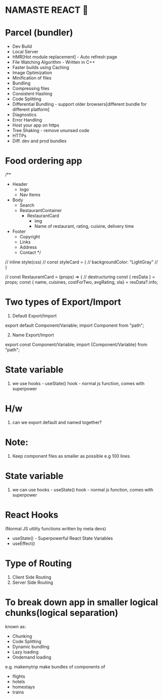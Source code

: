 # NAMASTE REACT 🚀

# Parcel (bundler)
- Dev Build
- Local Server
- HMR[Hot module replacement] - Auto refresh page
- File Watching Algorithm - Written in C++
- Faster builds using Caching
- Image Optimization
- Minification of files
- Bundling
- Compressing files
- Consistent Hashing
- Code Splitting
- Differential Bundling - support older browsers[different bundle for different platform]
- Diagnostics
- Error Handling
- Host your app on https
- Tree Shaking - remove ununsed code
- HTTPs
- Diff. dev and prod bundles

# Food ordering app
/**
* Header
  - logo
  - Nav Items
* Body
  - Search
  - RestaurantContainer
      - RestaurantCard
        - img
        - Name of restaurant, rating, cuisine, delivery time
* Footer
  - Copyright
  - Links
  - Address
  - Contact
*/


// inline style(css)
// const styleCard = {
//   backgroundColor: "LightGray"
// }


// const RestaurantCard = (props) => {
// destructuring
const { resData } = props;
const { name, cuisines, costForTwo, avgRating, sla} = resData?.info;


# Two types of Export/Import

1. Default Export/Import

export default Component/Variable;
import Component from "path";

2. Name Export/Import

export const Component/Variable;
import {Component/Variable} from "path";

# State variable
1. we use hooks - useState()
hook - normal js function, comes with superpower

# H/w
1. can we export default and named together?

# Note:
1. Keep component files as smaller as possible e.g 100 lines

# State variable
1. we can use hooks - useState()
hook - normal js function, comes with superpower

# React Hooks
(Normal JS utility functions written by meta devs)
- useState() - Superpowerful React State Variables
- useEffect()

# Type of Routing
1. Client Side Routing
2. Server Side Routing

# To break down app in smaller logical chunks(logical separation)
known as:
 - Chunking
 - Code Splitting
 - Dynamic bundling
 - Lazy loading
 - Ondemand loading

 e.g.
 makemytrip make bundles of components of 
  - flights
  - hotels
  - homestays
  - trains

